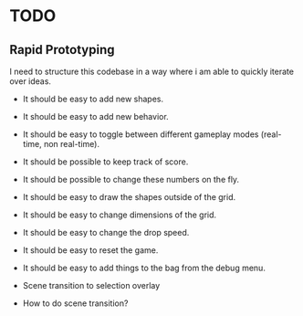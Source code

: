 # TODO

## Rapid Prototyping
I need to structure this codebase in a way where i am able to quickly iterate over ideas.
  - It should be easy to add new shapes.
  - It should be easy to add new behavior.
  - It should be easy to toggle between different gameplay modes (real-time, non real-time).
  - It should be possible to keep track of score.
  - It should be possible to change these numbers on the fly.
  - It should be easy to draw the shapes outside of the grid.
  - It should be easy to change dimensions of the grid.
  - It should be easy to change the drop speed.
  - It should be easy to reset the game.
  - It should be easy to add things to the bag from the debug menu.

  - Scene transition to selection overlay
  - How to do scene transition?
